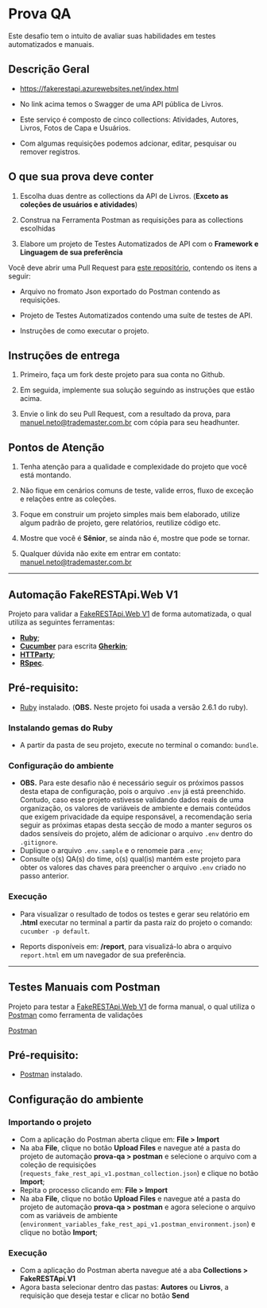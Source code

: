 # Prova QA

Este desafio tem o intuito de avaliar suas habilidades em testes automatizados e manuais.

## Descrição Geral

- https://fakerestapi.azurewebsites.net/index.html

- No link acima temos o Swagger de uma API pública de Livros.

- Este serviço é composto de cinco collections: Atividades, Autores, Livros, Fotos de Capa e Usuários.

- Com algumas requisições podemos adcionar, editar, pesquisar ou remover registros.

## O que sua prova deve conter

1. Escolha duas dentre as collections da API de Livros. (**Exceto as coleções de usuários e atividades**)

2. Construa na Ferramenta Postman as requisições para as collections escolhidas

3. Elabore um projeto de Testes Automatizados de API com o **Framework e Linguagem de sua preferência**

Você deve abrir uma Pull Request para [este repositório](https://github.com/mbnetobr/prova-qa), contendo os itens a seguir:

- Arquivo no fromato Json exportado do Postman contendo as requisições.

- Projeto de Testes Automatizados contendo uma suíte de testes de API.

- Instruções de como executar o projeto.

## Instruções de entrega

1. Primeiro, faça um fork deste projeto para sua conta no Github.
 
2. Em seguida, implemente sua solução seguindo as instruções que estão acima.

3. Envie o link do seu Pull Request, com a resultado da prova, para manuel.neto@trademaster.com.br com cópia para seu headhunter.

## Pontos de Atenção

1. Tenha atenção para a qualidade e complexidade do projeto que você está montando.

2. Não fique em cenários comuns de teste, valide erros, fluxo de exceção e relações entre as coleções.

3. Foque em construir um projeto simples mais bem elaborado, utilize algum padrão de projeto, gere relatórios, reutilize código etc.

4. Mostre que você é **Sênior**, se ainda não é, mostre que pode se tornar.

5. Qualquer dúvida não exite em entrar em contato: manuel.neto@trademaster.com.br

---

## Automação FakeRESTApi.Web V1

  Projeto para validar a [FakeRESTApi.Web V1](https://fakerestapi.azurewebsites.net/index.html) de forma automatizada, o qual utiliza as seguintes ferramentas:

  - **[Ruby](https://www.ruby-lang.org/en/)**;
  - **[Cucumber](https://cucumber.io)** para escrita **[Gherkin](https://cucumber.io/docs/gherkin/reference/)**;
  - **[HTTParty](https://github.com/jnunemaker/httparty)**;
  - **[RSpec](https://github.com/rspec/rspec)**.

## Pré-requisito: 

  - [Ruby](https://www.digitalocean.com/community/tutorials/how-to-install-ruby-on-rails-with-rbenv-on-ubuntu-18-04-pt) instalado. (**OBS.** Neste projeto foi usada a versão 2.6.1 do ruby).

### Instalando gemas do Ruby

  - A partir da pasta de seu projeto, execute no terminal o comando: `bundle`.

### Configuração do ambiente

  - **OBS.** Para este desafio não é necessário seguir os próximos passos desta etapa de configuração, pois o arquivo `.env` já está preenchido. Contudo, caso esse projeto estivesse validando dados reais de uma organização, os valores de variáveis de ambiente e demais conteúdos que exigem privacidade da equipe responsável, a recomendação seria seguir as próximas etapas desta secção de modo a manter seguros os dados sensíveis do projeto, além de adicionar o arquivo `.env` dentro do `.gitignore`.
  - Duplique o arquivo `.env.sample` e o renomeie para `.env`;
  - Consulte o(s) QA(s) do time, o(s) qual(is) mantém este projeto para obter os valores das chaves para preencher o arquivo `.env` criado no passo anterior.

### Execução

  - Para visualizar o resultado de todos os testes e gerar seu relatório em **.html** executar no terminal a partir da pasta raiz do projeto o comando: `cucumber -p default`.

  - Reports disponíveis em: **/report**, para visualizá-lo abra o arquivo `report.html` em um navegador de sua preferência.

---

## Testes Manuais com Postman

  Projeto para testar a [FakeRESTApi.Web V1](https://fakerestapi.azurewebsites.net/index.html) de forma manual, o qual utiliza o [Postman](https://www.postman.com) como ferramenta de validações

  [Postman](https://www.postman.com/downloads)

## Pré-requisito: 

  - [Postman](https://www.postman.com/downloads) instalado.

## Configuração do ambiente

### Importando o projeto

  - Com a aplicação do Postman aberta clique em: **File > Import**
  - Na aba **File**, clique no botão **Upload Files** e navegue até a pasta do projeto de automação **prova-qa > postman** e selecione o arquivo com a coleção de requisições (`requests_fake_rest_api_v1.postman_collection.json`) e clique no botão **Import**;
  - Repita o processo clicando em: **File > Import**
  - Na aba **File**, clique no botão **Upload Files** e navegue até a pasta do projeto de automação **prova-qa > postman** e agora selecione o arquivo com as variáveis de ambiente (`environment_variables_fake_rest_api_v1.postman_environment.json`) e clique no botão **Import**;

### Execução

  - Com a aplicação do Postman aberta navegue até a aba **Collections > FakeRESTApi.V1**
  - Agora basta selecionar dentro das pastas: **Autores** ou **Livros**, a requisição que deseja testar e clicar no botão **Send**
